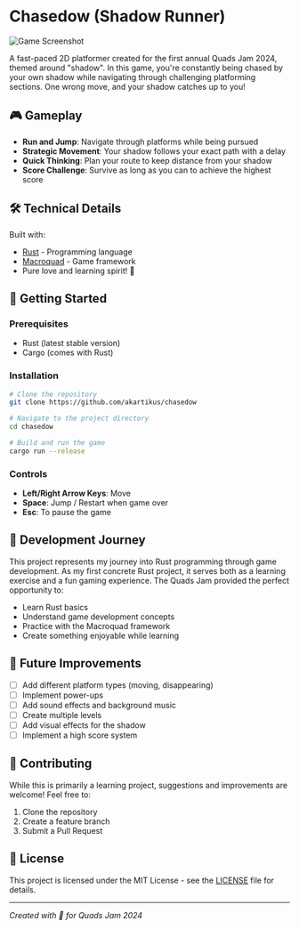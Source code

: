 # Chasedow (Shadow Runner)

![Game Screenshot](screenshots/placeholder.png)

A fast-paced 2D platformer created for the first annual Quads Jam 2024, themed around "shadow". In this game, you're constantly being chased by your own shadow while navigating through challenging platforming sections. One wrong move, and your shadow catches up to you!

## 🎮 Gameplay

- **Run and Jump**: Navigate through platforms while being pursued
- **Strategic Movement**: Your shadow follows your exact path with a delay
- **Quick Thinking**: Plan your route to keep distance from your shadow
- **Score Challenge**: Survive as long as you can to achieve the highest score

## 🛠️ Technical Details

Built with:
- [Rust](https://www.rust-lang.org/) - Programming language
- [Macroquad](https://github.com/not-fl3/macroquad) - Game framework
- Pure love and learning spirit! 🦀

## 🚀 Getting Started

### Prerequisites
- Rust (latest stable version)
- Cargo (comes with Rust)

### Installation

```bash
# Clone the repository
git clone https://github.com/akartikus/chasedow

# Navigate to the project directory
cd chasedow

# Build and run the game
cargo run --release
```

### Controls
- **Left/Right Arrow Keys**: Move
- **Space**: Jump / Restart when game over
- **Esc**: To pause the game 

## 🎯 Development Journey

This project represents my journey into Rust programming through game development. As my first concrete Rust project, it serves both as a learning exercise and a fun gaming experience. The Quads Jam provided the perfect opportunity to:
- Learn Rust basics
- Understand game development concepts
- Practice with the Macroquad framework
- Create something enjoyable while learning

## 🔄 Future Improvements

- [ ] Add different platform types (moving, disappearing)
- [ ] Implement power-ups
- [ ] Add sound effects and background music
- [ ] Create multiple levels
- [ ] Add visual effects for the shadow
- [ ] Implement a high score system

## 👥 Contributing

While this is primarily a learning project, suggestions and improvements are welcome! Feel free to:
1. Clone the repository
2. Create a feature branch
3. Submit a Pull Request

## 📝 License

This project is licensed under the MIT License - see the [LICENSE](LICENSE) file for details.

---

*Created with 💖 for Quads Jam 2024*
